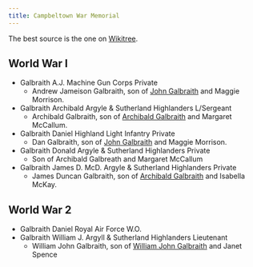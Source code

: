 ```yaml
---
title: Campbeltown War Memorial
---
```


The best source is the one on [Wikitree](https://www.wikitree.com/wiki/Space:Campbeltown_War_Memorial).

## World War I


- Galbraith A.J. Machine Gun Corps Private
    - Andrew Jameison Galbraith, son of [John Galbraith](/people/galbraith-john-1850-morrison.md) and Maggie Morrison.
- Galbraith Archibald Argyle & Sutherland Highlanders L/Sergeant
    - Archibald Galbraith, son of [Archibald Galbraith](/people/galbraith-archibald-1865-mckay.md) and Margaret McCallum. 
- Galbraith Daniel Highland Light Infantry Private
    - Dan Galbraith, son of [John Galbraith](/people/galbraith-john-1850-morrison.md) and Maggie Morrison. 
- Galbraith Donald Argyle & Sutherland Highlanders Private
    - Son of Archibald Galbreath and Margaret McCallum
- Galbraith James D. McD. Argyle & Sutherland Highlanders Private
    - James Duncan Galbraith, son of [Archibald Galbraith](/people/galbraith-archibald-1865-mckay.md) and Isabella McKay. 

## World War 2

- Galbraith Daniel Royal Air Force W.O.
- Galbraith William J. Argyll & Sutherland Highlanders Lieutenant
    - William John Galbraith, son of [William John Galbraith](/people/galbraith-william-john-1892-spence.md) and Janet Spence
